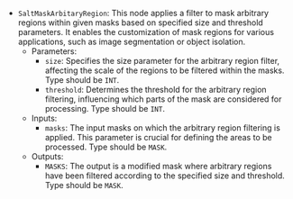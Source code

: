 - `SaltMaskArbitaryRegion`: This node applies a filter to mask arbitrary regions within given masks based on specified size and threshold parameters. It enables the customization of mask regions for various applications, such as image segmentation or object isolation.
    - Parameters:
        - `size`: Specifies the size parameter for the arbitrary region filter, affecting the scale of the regions to be filtered within the masks. Type should be `INT`.
        - `threshold`: Determines the threshold for the arbitrary region filtering, influencing which parts of the mask are considered for processing. Type should be `INT`.
    - Inputs:
        - `masks`: The input masks on which the arbitrary region filtering is applied. This parameter is crucial for defining the areas to be processed. Type should be `MASK`.
    - Outputs:
        - `MASKS`: The output is a modified mask where arbitrary regions have been filtered according to the specified size and threshold. Type should be `MASK`.
